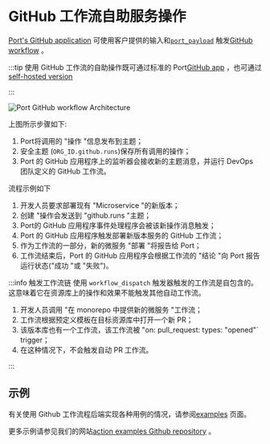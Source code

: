 # GitHub 工作流自助服务操作

[Port's GitHub application](../../../build-your-software-catalog/sync-data-to-catalog/git/github/installation.md) 可使用客户提供的输入和[`port_payload`](../../self-service-actions-deep-dive/self-service-actions-deep-dive.md#action-message-structure) 触发[GitHub workflow](https://docs.github.com/en/actions/using-workflows) 。

:::tip 使用 GitHub 工作流的自助操作既可通过标准的 Port[GitHub app](../../../build-your-software-catalog/sync-data-to-catalog/git/github/github.md) ，也可通过[self-hosted version](../../../build-your-software-catalog/sync-data-to-catalog/git/github/self-hosted-installation.md)

:::

![Port GitHub workflow Architecture](../../../../static/img/self-service-actions/portGithubWorkflowArchitecture.png)

上图所示步骤如下: 

1. Port将调用的 "操作 "信息发布到主题；
2. 安全主题 (`ORG_ID.github.runs`)保存所有调用的操作；
3. Port 的 GitHub 应用程序上的监听器会接收新的主题消息，并运行 DevOps 团队定义的 GitHub 工作流。

流程示例如下

1. 开发人员要求部署现有 "Microservice "的新版本；
2. 创建 "操作会发送到 "github.runs "主题；
3. Port的 GitHub 应用程序事件处理程序会被该新操作消息触发；
4. Port 的 GitHub 应用程序触发部署新版本服务的 GitHub 工作流；
5. 作为工作流的一部分，新的微服务 "部署 "将报告给 Port；
6. 工作流结束后，Port 的 GitHub 应用程序会根据工作流的 "结论 "向 Port 报告运行状态("成功 "或 "失败")。

:::info  触发工作流链 使用 `workflow_dispatch` 触发器触发的工作流是自包含的。 这意味着它在资源库上的操作和效果不能触发其他自动工作流。

1. 开发人员调用 "在 monorepo 中提供新的微服务 "工作流；
2. 工作流根据预定义模板在目标资源库中打开一个新 PR；
3. 该版本库也有一个工作流，该工作流被 "on: pull_request: types: "opened"` trigger；
4. 在这种情况下，不会触发自动 PR 工作流。

:::

## 示例

有关使用 Github 工作流程后端实现各种用例的情况，请参阅[examples](/create-self-service-experiences/setup-backend/github-workflow/examples/) 页面。

更多示例请参见我们的网站[action examples Github repository](https://github.com/port-labs/self-service-actions-examples) 。